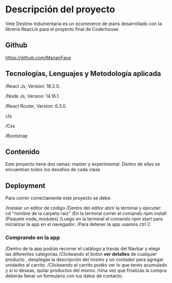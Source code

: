 # Descripción del proyecto

Vete Destino Indumentaria es un ecommerce de jeans desarrollado con la libreria ReactJs para el proyecto final de Coderhouse.

## Github
https://github.com/MarianFava

## Tecnologías, Lenguajes y Metodología aplicada
/React Js, Version: 18.2.0.

/Node Js, Version: 14.16.1.

/React Router, Version: 6.3.0.

/Js

/Css

/Bootstrap


## Contenido
Este proyecto tiene dos ramas: master y experimental. Dentro de ellas se encuentran todos los desafíos de cada clase

## Deployment
Para correr correctamente este proyecto se debe:

/Instalar un editor de código
/Dentro del editor abrir la terminal y ejecutar: cd "nombre de la carpeta raiz"
/En la terminal correr el comando npm install (Paquete node_modules)
/Luego en la terminal el comando npm start para inicializar la app en el navegador.
/Para detener la app usamos ctrl C

### Comprando en la app

/Dentro de la app podrás recorrer el catálogo a travás del Navbar y elegir las diferentes categorías
/Clickeando el botón **ver detalles** de cualquier producto , desplegás la descripción del mismo y un contador para agregar unidades al carrito.
/Clickeando el carrito podés ver lo que tenés acumulado y si lo deseas, quitar productos del mismo.
/Una vez que finalizás la compra deberás llenar un formulario con tus datos de contacto.






